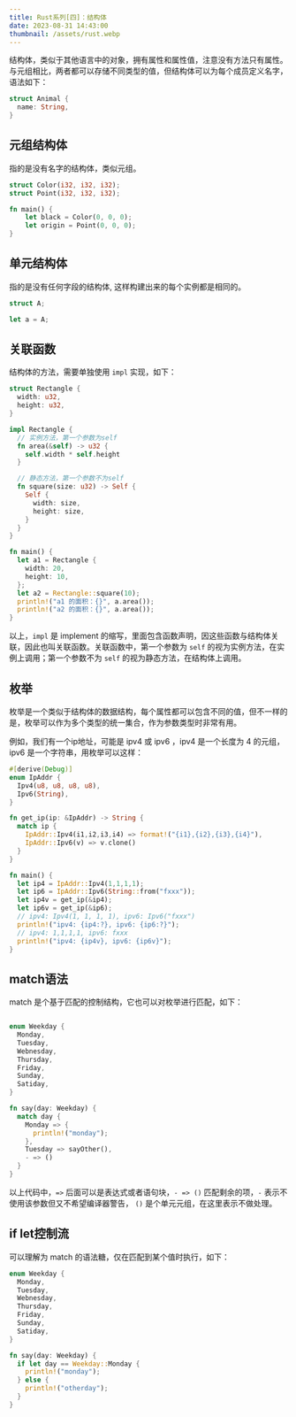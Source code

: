 ```yaml
---
title: Rust系列[四]：结构体
date: 2023-08-31 14:43:00
thumbnail: /assets/rust.webp
---
```


结构体，类似于其他语言中的对象，拥有属性和属性值，注意没有方法只有属性。与元组相比，两者都可以存储不同类型的值，但结构体可以为每个成员定义名字，语法如下：

```rust
struct Animal {
  name: String,
}
```

## 元组结构体

指的是没有名字的结构体，类似元组。

```rust
struct Color(i32, i32, i32);
struct Point(i32, i32, i32);

fn main() {
    let black = Color(0, 0, 0);
    let origin = Point(0, 0, 0);
}
```

## 单元结构体

指的是没有任何字段的结构体, 这样构建出来的每个实例都是相同的。

```rust
struct A;

let a = A;
```

## 关联函数

结构体的方法，需要单独使用 `impl` 实现，如下：

```rust
struct Rectangle {
  width: u32,
  height: u32,
}

impl Rectangle {
  // 实例方法，第一个参数为self
  fn area(&self) -> u32 {
    self.width * self.height
  }

  // 静态方法，第一个参数不为self
  fn square(size: u32) -> Self {
    Self {
      width: size,
      height: size,
    }
  }
}

fn main() {
  let a1 = Rectangle {
    width: 20,
    height: 10,
  };
  let a2 = Rectangle::square(10);
  println!("a1 的面积：{}", a.area());
  println!("a2 的面积：{}", a.area());
}
```

以上，`impl` 是 implement 的缩写，里面包含函数声明，因这些函数与结构体关联，因此也叫关联函数。关联函数中，第一个参数为 `self` 的视为实例方法，在实例上调用；第一个参数不为 `self` 的视为静态方法，在结构体上调用。

## 枚举

枚举是一个类似于结构体的数据结构，每个属性都可以包含不同的值，但不一样的是，枚举可以作为多个类型的统一集合，作为参数类型时非常有用。

例如，我们有一个ip地址，可能是 ipv4 或 ipv6 ，ipv4 是一个长度为 4 的元组，ipv6 是一个字符串，用枚举可以这样：

```rust
#[derive(Debug)]
enum IpAddr {
  Ipv4(u8, u8, u8, u8),
  Ipv6(String),
}

fn get_ip(ip: &IpAddr) -> String {
  match ip {
    IpAddr::Ipv4(i1,i2,i3,i4) => format!("{i1},{i2},{i3},{i4}"),
    IpAddr::Ipv6(v) => v.clone()
  }
}

fn main() {
  let ip4 = IpAddr::Ipv4(1,1,1,1);
  let ip6 = IpAddr::Ipv6(String::from("fxxx"));
  let ip4v = get_ip(&ip4);
  let ip6v = get_ip(&ip6);
  // ipv4: Ipv4(1, 1, 1, 1), ipv6: Ipv6("fxxx")
  println!("ipv4: {ip4:?}, ipv6: {ip6:?}");
  // ipv4: 1,1,1,1, ipv6: fxxx
  println!("ipv4: {ip4v}, ipv6: {ip6v}");
}

```

## match语法

match 是个基于匹配的控制结构，它也可以对枚举进行匹配，如下：

```rust

enum Weekday {
  Monday,
  Tuesday,
  Webnesday,
  Thursday,
  Friday,
  Sunday,
  Satiday,
}

fn say(day: Weekday) {
  match day {
    Monday => {
      println!("monday");
    },
    Tuesday => sayOther(),
    - => ()
  }
}

```

以上代码中，`=>` 后面可以是表达式或者语句块，`- => ()` 匹配剩余的项，`-` 表示不使用该参数但又不希望编译器警告，
`()` 是个单元元组，在这里表示不做处理。

## if let控制流

可以理解为 match 的语法糖，仅在匹配到某个值时执行，如下：

```rust
enum Weekday {
  Monday,
  Tuesday,
  Webnesday,
  Thursday,
  Friday,
  Sunday,
  Satiday,
}

fn say(day: Weekday) {
  if let day == Weekday::Monday {
    println!("monday");
  } else {
    println!("otherday");
  }
}
```